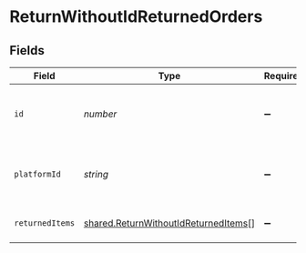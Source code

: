 # ReturnWithoutIdReturnedOrders


## Fields

| Field                                                                                               | Type                                                                                                | Required                                                                                            | Description                                                                                         |
| --------------------------------------------------------------------------------------------------- | --------------------------------------------------------------------------------------------------- | --------------------------------------------------------------------------------------------------- | --------------------------------------------------------------------------------------------------- |
| `id`                                                                                                | *number*                                                                                            | :heavy_minus_sign:                                                                                  | Unique identifier of the order within delta.                                                        |
| `platformId`                                                                                        | *string*                                                                                            | :heavy_minus_sign:                                                                                  | The platform-specific ID of the order.                                                              |
| `returnedItems`                                                                                     | [shared.ReturnWithoutIdReturnedItems](../../../sdk/models/shared/returnwithoutidreturneditems.md)[] | :heavy_minus_sign:                                                                                  | The list of returned items.                                                                         |